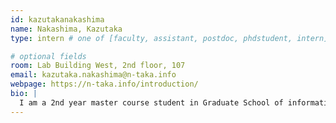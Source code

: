 ```yaml
---
id: kazutakanakashima
name: Nakashima, Kazutaka 
type: intern # one of [faculty, assistant, postdoc, phdstudent, intern]

# optional fields
room: Lab Building West, 2nd floor, 107
email: kazutaka.nakashima@n-taka.info
webpage: https://n-taka.info/introduction/
bio: |
  I am a 2nd year master course student in Graduate School of information Science and Technology, The University of Tokyo, Department of Computer Science. My supervisor is Takeo Igarashi, and in IST, I belong to Bernd Bickel group. My research interest is about digital fabrication.
---
```

